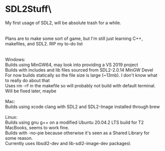 # SDL2Stuff\
My first usage of SDL2, will be absolute trash for a while.\
\
\
Plans are to make some sort of game, but I'm still just learning C++, makefiles, and SDL2. RIP my to-do list\
\
\
Windows:\
Builds using MinGW64, may look into providing a VS 2019 project\
Builds with includes and lib files sourced from SDL2-2.0.14 MinGW Devel\
For now builds statically so the file size is large (~13mb). I don't know what to really do about that\
Uses rm -rf in the makefile so will probably not build with default terminal. Will be fixed later, maybe\
\
Mac:\
Builds using xcode clang with SDL2 and SDL2-Image installed through brew\
\
Linux:\
Builds using gnu g++ on a modified Ubuntu 20.04.2 LTS build for T2 MacBooks, seems to work fine.\
Builds with -no-pie because otherwise it's seen as a Shared Library for some reason.\
Currently uses libsdl2-dev and lib-sdl2-image-dev packages\